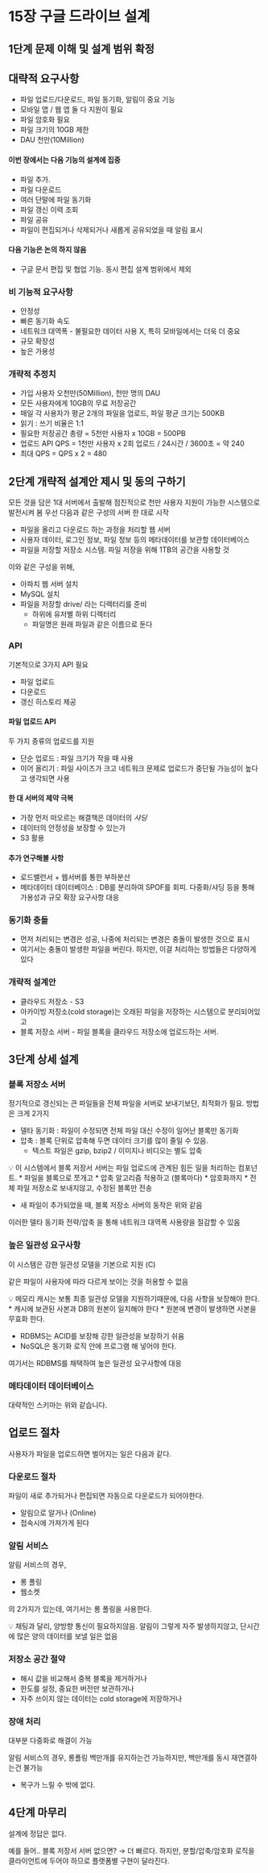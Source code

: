 # 15장 구글 드라이브 설계

## 1단계 문제 이해 및 설계 범위 확정
## 대략적 요구사항
- 파일 업로드/다운로드, 파일 동기화, 알림이 중요 기능
- 모바일 앱 / 웹 앱 둘 다 지원이 필요
- 파일 암호화 필요
- 파일 크기의 10GB 제한
- DAU 천만(10Million)

#### 이번 장에서는 다음 기능의 설계에 집중
- 파일 추가.
- 파일 다운로드
- 여러 단말에 파일 동기화
- 파일 갱신 이력 조회
- 파일 공유
- 파일이 편집되거나 삭제되거나 새롭게 공유되었을 때 알림 표시

#### 다음 기능은 논의 하지 않음
- 구글 문서 편집 및 협업 기능. 동시 편집 설계 범위에서 제외

### 비 기능적 요구사항
- 안정성
- 빠른 동기화 속도
- 네트워크 대역폭 - 불필요한 데이터 사용 X, 특히 모바일에서는 더욱 더 중요
- 규모 확장성
- 높은 가용성

### 개략적 추정치

- 가입 사용자 오천만(50Million), 천만 명의 DAU
- 모든 사용자에게 10GB의 무료 저장공간
- 매일 각 사용자가 평균 2개의 파일을 업로드, 파일 평균 크기는 500KB
- 읽기 : 쓰기 비율은 1:1
- 필요한 저장공간 총량 = 5천만 사용자 x 10GB  = 500PB
- 업로드 API QPS = 1천만 사용자 x 2회 업로드 / 24시간 / 3600초 = 약 240
- 최대 QPS = QPS x 2 = 480

## 2단계 개략적 설계안 제시 및 동의 구하기
모든 것을 담은 1대 서버에서 출발해 점진적으로 천만 사용자 지원이 가능한 시스템으로 발전시켜 봄
우선 다음과 같은 구성의 서버 한 대로 시작

- 파일을 올리고 다운로드 하는 과정을 처리할 웹 서버
- 사용자 데이터, 로그인 정보, 파일 정보 등의 메타데이터를 보관할 데이터베이스
- 파일을 저장할 저장소 시스템. 파일 저장을 위해 1TB의 공간을 사용할 것

이와 같은 구성을 위해,

- 아파치 웹 서버 설치
- MySQL 설치
- 파일을 저장할 drive/ 라는 디렉터리를 준비
    - 하위에 유저별 하위 디렉터리
    - 파일명은 원래 파일과 같은 이름으로 둔다

### API
기본적으로 3가지 API 필요

- 파일 업로드
- 다운로드
- 갱신 히스토리 제공

#### 파일 업로드 API

두 가지 종류의 업로드를 지원

- 단순 업로드 : 파일 크기가 작을 때 사용
- 이어 올리기 : 파일 사이즈가 크고 네트워크 문제로 업로드가 중단될 가능성이 높다고 생각되면 사용


#### 한 대 서버의 제약 극복
- 가장 먼저 떠오르는 해결책은 데이터의 *샤딩*
- 데이터의 안정성을 보장할 수 있는가
- S3 활용

#### 추가 연구해볼 사항
- 로드밸런서 + 웹서버를 통한 부하분산
- 메타데이터 데이터베이스 : DB를 분리하여 SPOF를 회피. 다중화/샤딩 등을 통해 가용성과 규모 확장 요구사항 대응

### 동기화 충돌
 * 먼저 처리되는 변경은 성공, 나중에 처리되는 변경은 충돌이 발생한 것으로 표시
 * 여기서는 충돌이 발생한 파일을 버린다. 하지만, 이걸 처리하는 방법들은 다양하게 있다

### 개략적 설계안
- 클라우드 저장소 - S3
- 아카이빙 저장소(cold storage)는 오래된 파일을 저장하는 시스템으로 분리되어있고
- 블록 저장소 서버 - 파일 블록을 클라우드 저장소에 업로드하는 서버.

## 3단계 상세 설계

### 블록 저장소 서버

정기적으로 갱신되는 큰 파일들을 전체 파일을 서버로 보내기보단, 최적화가 필요. 방법은 크게 2가지

- 델타 동기화 : 파일이 수정되면 전체 파일 대신 수정이 일어난 블록만 동기화
- 압축 : 블록 단위로 압축해 두면 데이터 크기를 많이 줄일 수 있음.
    - 텍스트 파일은 gzip, bzip2 / 이미지나 비디오는 별도 압축

<aside>
💡 이 시스템에서 블록 저장서 서버는 파일 업로드에 관계된 힘든 일을 처리하는 컴포넌트. 
* 파일을 블록으로 쪼개고
* 압축 알고리즘 적용하고 (블록마다)
* 암호화까지
* 전체 파일 저장소로 보내지않고, 수정된 블록만 전송

</aside>

- 새 파일이 추가되었을 때, 블록 저장소 서버의 동작은 위와 같음

이러한 델타 동기화 전략/압축 을 통해 네트워크 대역폭 사용량을 절감할 수 있음

### 높은 일관성 요구사항

이 시스템은 강한 일관성 모델을 기본으로 지원 (C)

같은 파일이 사용자에 따라 다르게 보이는 것을 허용할 수 없음

<aside>
💡 메모리 캐시는 보통 최종 일관성 모델을 지원하기때문에, 다음 사항을 보장해야 한다.
* 캐시에 보관된 사본과 DB의 원본이 일치해야 한다
* 원본에 변경이 발생하면 사본을 무효화 한다.

</aside>

- RDBMS는 ACID를 보장해 강한 일관성을 보장하기 쉬움
- NoSQL은 동기화 로직 안에 프로그램 해 넣어야 한다.

여기서는 RDBMS를 채택하여 높은 일관성 요구사항에 대응

### 메타데이터 데이터베이스

대략적인 스키마는 위와 같습니다. 

## 업로드 절차

사용자가 파일을 업로드하면 벌어지는 일은 다음과 같다. 

### 다운로드 절차

파일이 새로 추가되거나 편집되면 자동으로 다운로드가 되어야한다. 

- 알림으로 알거나 (Online)
- 접속시에 가져가게 된다


### 알림 서비스

알림 서비스의 경우, 

- 롱 폴링
- 웹소켓

의 2가지가 있는데, 여기서는 롱 폴링을 사용한다.

<aside>
💡 채팅과 달리, 양방향 통신이 필요하지않음.
알림이 그렇게 자주 발생하지않고, 단시간에 많은 양의 데이터를 보낼 일은 없음

</aside>

### 저장소 공간 절약

- 해시 값을 비교해서 중복 블록을 제거하거나
- 한도를 설정, 중요한 버전만 보관하거나
- 자주 쓰이지 않는 데이터는 cold storage에 저장하거나

### 장애 처리

대부분 다중화로 해결이 가능

알림 서비스의 경우, 롱폴링 백만개를 유지하는건 가능하지만, 백만개를 동시 재연결하는건 불가능

- 복구가 느릴 수 밖에 없다.

## 4단계 마무리

설계에 정답은 없다.

예를 들어.. 블록 저장서 서버 없으면? → 더 빠르다. 하지만, 분할/압축/암호화 로직을 클라이언트에 두어야 하므로 플랫폼별 구현이 달라진다.

